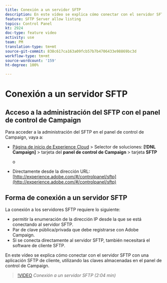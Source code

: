 ```yaml
---
title: Conexión a un servidor SFTP
description: En este vídeo se explica cómo conectar con el servidor SFTP con una aplicación SFTP de cliente, utilizando las claves almacenadas en el panel de control de Campaign.
feature: SFTP Server allow listing
topics: Control Panel
kt: 2924
doc-type: feature video
activity: use
team: PM
translation-type: tm+mt
source-git-commit: 838c617ca163a09fcb57b7b4706433e98869bc3d
workflow-type: tm+mt
source-wordcount: '159'
ht-degree: 100%

---
```



# Conexión a un servidor SFTP

## Acceso a la administración del SFTP con el panel de control de Campaign

Para acceder a la administración del SFTP en el panel de control de Campaign, vaya a:

* [Página de inicio de Experience Cloud](https://experience.adobe.com/#/home) > Selector de soluciones: **[!DNL Campaign]** > tarjeta del **panel de control de Campaign** > tarjeta **SFTP**

   o
* Directamente desde la dirección URL: [http://experience.adobe.com/#/controlpanel/sftp](http://experience.adobe.com/#/controlpanel/sftp)

## Forma de conexión a un servidor SFTP

La conexión a los servidores SFTP requiere lo siguiente:

* permitir la enumeración de la dirección IP desde la que se está conectando al servidor SFTP.
* Par de clave pública/privada que debe registrarse con Adobe Campaign.
* Si se conecta directamente al servidor SFTP, también necesitará el software de cliente SFTP.

En este vídeo se explica cómo conectar con el servidor SFTP con una aplicación SFTP de cliente, utilizando las claves almacenadas en el panel de control de Campaign.

>[!VIDEO](https://video.tv.adobe.com/v/27263?quality=12)
*Conexión a un servidor SFTP (2:04 min)*
